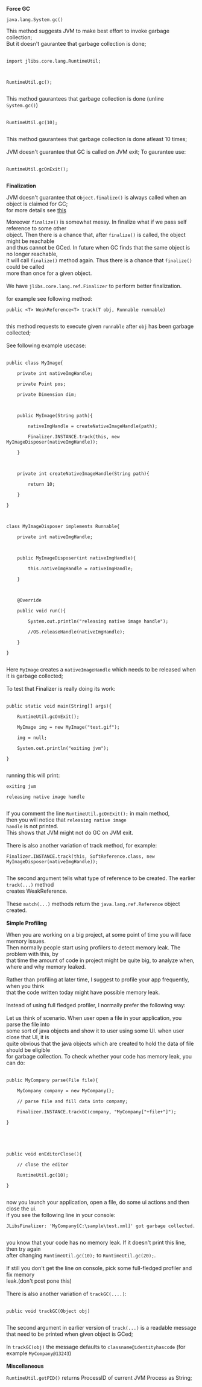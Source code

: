 **Force GC**

```
java.lang.System.gc()
```

This method suggests JVM to make best effort to invoke garbage collection;<br>
But it doesn't gaurantee that garbage collection is done;<br>
<br>
<pre><code>import jlibs.core.lang.RuntimeUtil;<br>
<br>
RuntimeUtil.gc();<br>
</code></pre>

This method gaurantees that garbage collection is done (unline <code>System.gc()</code>)<br>
<br>
<pre><code>RuntimeUtil.gc(10);<br>
</code></pre>

This method gaurantees that garbage collection is done atleast 10 times;<br>
<br>
JVM doesn't guarantee that GC is called on JVM exit; To gaurantee use:<br>
<br>
<pre><code>RuntimeUtil.gcOnExit();<br>
</code></pre>


<b>Finalization</b>

JVM doesn't guarantee that <code>Object.finalize()</code> is always called when an object is claimed for GC;<br>
for more details see <a href='http://java.sun.com/developer/technicalArticles/javase/finalization/'>this</a>

Moreover <code>finalize()</code> is somewhat messy. In finalize what if we pass self reference to some other<br>
object. Then there is a chance that, after <code>finalize()</code> is called, the object might be reachable<br>
and thus cannot be GCed. In future when GC finds that the same object is no longer reachable,<br>
it will call <code>finalize()</code> method again. Thus there is a chance that <code>finalize()</code> could be called<br>
more than once for a given object.<br>
<br>
We have <code>jlibs.core.lang.ref.Finalizer</code> to perform better finalization.<br>
<br>
for example see following method:<br>
<pre><code>public &lt;T&gt; WeakReference&lt;T&gt; track(T obj, Runnable runnable)<br>
</code></pre>
this method requests to execute given <code>runnable</code> after <code>obj</code> has been garbage collected;<br>
<br>
See following example usecase:<br>
<br>
<pre><code>public class MyImage{<br>
    private int nativeImgHandle;<br>
    private Point pos;<br>
    private Dimension dim;<br>
<br>
    public MyImage(String path){<br>
        nativeImgHandle = createNativeImageHandle(path);<br>
        Finalizer.INSTANCE.track(this, new MyImageDisposer(nativeImgHandle));<br>
    }<br>
<br>
    private int createNativeImageHandle(String path){<br>
        return 10;<br>
    }<br>
}<br>
<br>
class MyImageDisposer implements Runnable{<br>
    private int nativeImgHandle;<br>
<br>
    public MyImageDisposer(int nativeImgHandle){<br>
        this.nativeImgHandle = nativeImgHandle;<br>
    }<br>
<br>
    @Override<br>
    public void run(){<br>
        System.out.println("releasing native image handle");<br>
        //OS.releaseHandle(nativeImgHandle);<br>
    }<br>
}<br>
</code></pre>

Here <code>MyImage</code> creates a <code>nativeImageHandle</code> which needs to be released when<br>
it is garbage collected;<br>
<br>
To test that Finalizer is really doing its work:<br>
<br>
<pre><code>public static void main(String[] args){<br>
    RuntimeUtil.gcOnExit();<br>
    MyImage img = new MyImage("test.gif");<br>
    img = null;<br>
    System.out.println("exiting jvm");<br>
}<br>
</code></pre>
running this will print:<br>
<pre><code>exiting jvm<br>
releasing native image handle<br>
</code></pre>

If you comment the line <code>RuntimeUtil.gcOnExit();</code> in main method,<br>
then you will notice that <code>releasing native image handle</code> is not printed.<br>
This shows that JVM might not do GC on JVM exit.<br>
<br>
There is also another variation of track method, for example:<br>
<pre><code>Finalizer.INSTANCE.track(this, SoftReference.class, new MyImageDisposer(nativeImgHandle));<br>
</code></pre>

The second argument tells what type of reference to be created. The earlier <code>track(...)</code> method<br>
creates WeakReference.<br>
<br>
These <code>match(...)</code> methods return the <code>java.lang.ref.Reference</code> object created.<br>
<br>
<b>Simple Profiling</b>

When you are working on a big project, at some point of time you will face memory issues.<br>
Then normally people start using profilers to detect memory leak. The problem with this, by<br>
that time the amount of code in project might be quite big, to analyze when, where and why memory leaked.<br>
<br>
Rather than profiling at later time, I suggest to profile your app frequently, when you think<br>
that the code written today might have possible memory leak.<br>
<br>
Instead of using full fledged profiler, I normally prefer the following way:<br>
<br>
Let us think of scenario. When user open a file in your application, you parse the file into<br>
some sort of java objects and show it to user using some UI. when user close that UI, it is<br>
quite obvious that the java objects which are created to hold the data of file should be eligible<br>
for garbage collection. To check whether your code has memory leak, you can do:<br>
<br>
<pre><code>public MyCompany parse(File file){<br>
    MyCompany company = new MyCompany();<br>
    // parse file and fill data into company;<br>
    Finalizer.INSTANCE.trackGC(company, "MyCompany["+file+"]");<br>
}<br>
<br>
<br>
public void onEditorClose(){<br>
    // close the editor<br>
    RuntimeUtil.gc(10);<br>
}<br>
</code></pre>

now you launch your application, open a file, do some ui actions and then close the ui.<br>
if you see the following line in your console:<br>
<pre><code>JLibsFinalizer: 'MyCompany[C:\sample\test.xml]' got garbage collected.<br>
</code></pre>

you know that your code has no memory leak. If it doesn't print this line, then try again<br>
after changing <code>RuntimeUtil.gc(10);</code> to <code>RuntimeUtil.gc(20);</code>.<br>
<br>
If still you don't get the line on console, pick some full-fledged profiler and fix memory<br>
leak.(don't post pone this)<br>
<br>
There is also another variation of <code>trackGC(....)</code>:<br>
<br>
<pre><code>public void trackGC(Object obj)<br>
</code></pre>

The second argument in earlier version of <code>track(...)</code> is a readable message that need to be printed when given object is GCed;<br>
<br>
In <code>trackGC(obj)</code> the message defaults to <code>classname@identityhascode</code> (for example <code>MyCompany@13243</code>)<br>
<br>
<b>Miscellaneous</b>

<code>RuntimeUtil.getPID()</code> returns ProcessID of current JVM Process as String;